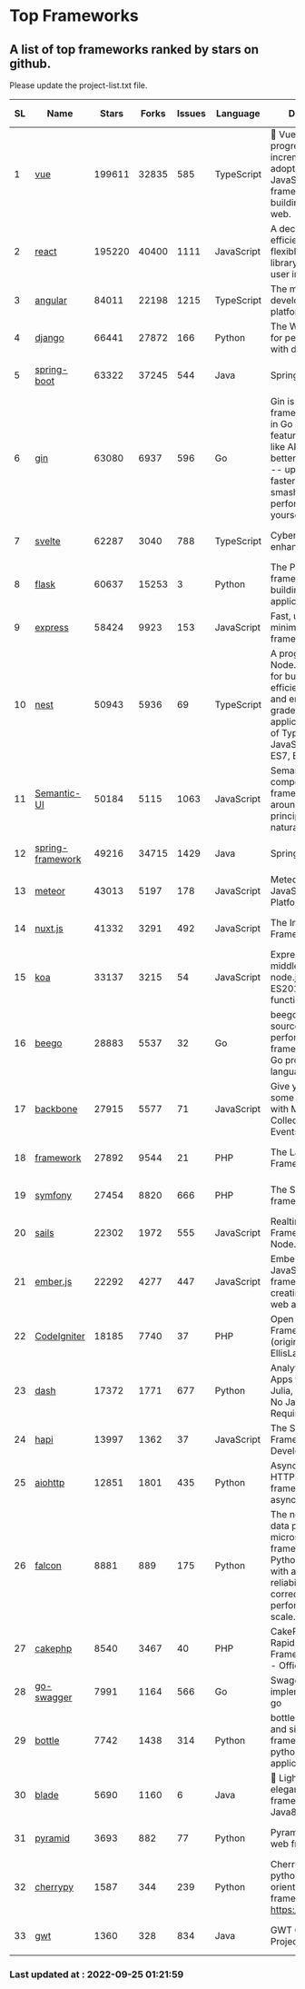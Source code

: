 # Top Frameworks
## A list of top frameworks ranked by stars on github.  
Please update the project-list.txt file.

| SL| Name  | Stars| Forks| Issues | Language | Description | Last Commit |
| --| ------| -----| ---- | ------ | -------- | ----------- | ----------- |
| 1 | [vue](https://github.com/vuejs/vue) | 199611 | 32835 | 585 | TypeScript | 🖖 Vue.js is a progressive, incrementally-adoptable JavaScript framework for building UI on the web. | 2022-09-01 06:31:31 |
| 2 | [react](https://github.com/facebook/react) | 195220 | 40400 | 1111 | JavaScript | A declarative, efficient, and flexible JavaScript library for building user interfaces. | 2022-09-24 00:34:17 |
| 3 | [angular](https://github.com/angular/angular) | 84011 | 22198 | 1215 | TypeScript | The modern web developer’s platform | 2022-09-23 21:44:38 |
| 4 | [django](https://github.com/django/django) | 66441 | 27872 | 166 | Python | The Web framework for perfectionists with deadlines. | 2022-09-24 16:32:42 |
| 5 | [spring-boot](https://github.com/spring-projects/spring-boot) | 63322 | 37245 | 544 | Java | Spring Boot | 2022-09-23 16:28:17 |
| 6 | [gin](https://github.com/gin-gonic/gin) | 63080 | 6937 | 596 | Go | Gin is a HTTP web framework written in Go (Golang). It features a Martini-like API with much better performance -- up to 40 times faster. If you need smashing performance, get yourself some Gin. | 2022-09-20 06:44:55 |
| 7 | [svelte](https://github.com/sveltejs/svelte) | 62287 | 3040 | 788 | TypeScript | Cybernetically enhanced web apps | 2022-09-22 15:25:04 |
| 8 | [flask](https://github.com/pallets/flask) | 60637 | 15253 | 3 | Python | The Python micro framework for building web applications. | 2022-09-18 11:53:47 |
| 9 | [express](https://github.com/expressjs/express) | 58424 | 9923 | 153 | JavaScript | Fast, unopinionated, minimalist web framework for node. | 2022-08-20 01:12:14 |
| 10 | [nest](https://github.com/nestjs/nest) | 50943 | 5936 | 69 | TypeScript | A progressive Node.js framework for building efficient, scalable, and enterprise-grade server-side applications on top of TypeScript & JavaScript (ES6, ES7, ES8) 🚀 | 2022-09-22 10:31:35 |
| 11 | [Semantic-UI](https://github.com/Semantic-Org/Semantic-UI) | 50184 | 5115 | 1063 | JavaScript | Semantic is a UI component framework based around useful principles from natural language. | 2022-09-12 16:12:52 |
| 12 | [spring-framework](https://github.com/spring-projects/spring-framework) | 49216 | 34715 | 1429 | Java | Spring Framework | 2022-09-23 15:54:15 |
| 13 | [meteor](https://github.com/meteor/meteor) | 43013 | 5197 | 178 | JavaScript | Meteor, the JavaScript App Platform | 2022-09-14 18:38:34 |
| 14 | [nuxt.js](https://github.com/nuxt/nuxt.js) | 41332 | 3291 | 492 | JavaScript | The Intuitive Vue(2) Framework | 2022-09-05 13:31:52 |
| 15 | [koa](https://github.com/koajs/koa) | 33137 | 3215 | 54 | JavaScript | Expressive middleware for node.js using ES2017 async functions | 2022-07-13 16:11:33 |
| 16 | [beego](https://github.com/beego/beego) | 28883 | 5537 | 32 | Go | beego is an open-source, high-performance web framework for the Go programming language. | 2022-09-14 08:37:19 |
| 17 | [backbone](https://github.com/jashkenas/backbone) | 27915 | 5577 | 71 | JavaScript | Give your JS App some Backbone with Models, Views, Collections, and Events | 2022-08-23 08:30:45 |
| 18 | [framework](https://github.com/laravel/framework) | 27892 | 9544 | 21 | PHP | The Laravel Framework. | 2022-09-23 21:18:24 |
| 19 | [symfony](https://github.com/symfony/symfony) | 27454 | 8820 | 666 | PHP | The Symfony PHP framework | 2022-09-23 16:36:37 |
| 20 | [sails](https://github.com/balderdashy/sails) | 22302 | 1972 | 555 | JavaScript | Realtime MVC Framework for Node.js | 2022-09-02 20:00:35 |
| 21 | [ember.js](https://github.com/emberjs/ember.js) | 22292 | 4277 | 447 | JavaScript | Ember.js - A JavaScript framework for creating ambitious web applications | 2022-09-23 16:49:51 |
| 22 | [CodeIgniter](https://github.com/bcit-ci/CodeIgniter) | 18185 | 7740 | 37 | PHP | Open Source PHP Framework (originally from EllisLab) | 2022-06-27 19:12:41 |
| 23 | [dash](https://github.com/plotly/dash) | 17372 | 1771 | 677 | Python | Analytical Web Apps for Python, R, Julia, and Jupyter. No JavaScript Required. | 2022-09-23 13:57:16 |
| 24 | [hapi](https://github.com/hapijs/hapi) | 13997 | 1362 | 37 | JavaScript | The Simple, Secure Framework Developers Trust | 2022-08-24 06:29:54 |
| 25 | [aiohttp](https://github.com/aio-libs/aiohttp) | 12851 | 1801 | 435 | Python | Asynchronous HTTP client/server framework for asyncio and Python | 2022-09-23 00:54:43 |
| 26 | [falcon](https://github.com/falconry/falcon) | 8881 | 889 | 175 | Python | The no-magic web data plane API and microservices framework for Python developers, with a focus on reliability, correctness, and performance at scale. | 2022-09-16 14:42:06 |
| 27 | [cakephp](https://github.com/cakephp/cakephp) | 8540 | 3467 | 40 | PHP | CakePHP: The Rapid Development Framework for PHP - Official Repository | 2022-09-24 13:18:01 |
| 28 | [go-swagger](https://github.com/go-swagger/go-swagger) | 7991 | 1164 | 566 | Go | Swagger 2.0 implementation for go | 2022-09-14 23:03:09 |
| 29 | [bottle](https://github.com/bottlepy/bottle) | 7742 | 1438 | 314 | Python | bottle.py is a fast and simple micro-framework for python web-applications. | 2022-09-05 15:24:52 |
| 30 | [blade](https://github.com/lets-blade/blade) | 5690 | 1160 | 6 | Java | :rocket: Lightning fast and elegant mvc framework for Java8 | 2022-05-10 12:38:06 |
| 31 | [pyramid](https://github.com/Pylons/pyramid) | 3693 | 882 | 77 | Python | Pyramid - A Python web framework | 2022-03-13 22:49:13 |
| 32 | [cherrypy](https://github.com/cherrypy/cherrypy) | 1587 | 344 | 239 | Python | CherryPy is a pythonic, object-oriented HTTP framework.      https://cherrypy.dev | 2022-07-17 20:36:25 |
| 33 | [gwt](https://github.com/gwtproject/gwt) | 1360 | 328 | 834 | Java | GWT Open Source Project | 2022-07-26 22:23:28 |

### Last updated at : 2022-09-25 01:21:59

